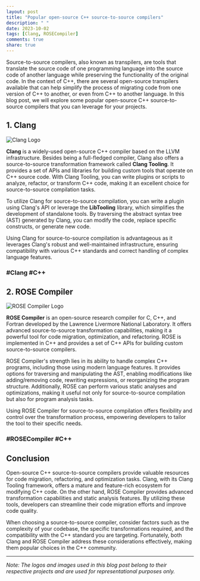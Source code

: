 ```yaml
---
layout: post
title: "Popular open-source C++ source-to-source compilers"
description: " "
date: 2023-10-02
tags: [Clang, ROSECompiler]
comments: true
share: true
---
```


Source-to-source compilers, also known as transpilers, are tools that translate the source code of one programming language into the source code of another language while preserving the functionality of the original code. In the context of C++, there are several open-source transpilers available that can help simplify the process of migrating code from one version of C++ to another, or even from C++ to another language. In this blog post, we will explore some popular open-source C++ source-to-source compilers that you can leverage for your projects.

## 1. Clang

![Clang Logo](https://clang.llvm.org/img/ClangTools.jpg)

**Clang** is a widely-used open-source C++ compiler based on the LLVM infrastructure. Besides being a full-fledged compiler, Clang also offers a source-to-source transformation framework called **Clang Tooling**. It provides a set of APIs and libraries for building custom tools that operate on C++ source code. With Clang Tooling, you can write plugins or scripts to analyze, refactor, or transform C++ code, making it an excellent choice for source-to-source compilation tasks.

To utilize Clang for source-to-source compilation, you can write a plugin using Clang's API or leverage the **LibTooling** library, which simplifies the development of standalone tools. By traversing the abstract syntax tree (AST) generated by Clang, you can modify the code, replace specific constructs, or generate new code.

Using Clang for source-to-source compilation is advantageous as it leverages Clang's robust and well-maintained infrastructure, ensuring compatibility with various C++ standards and correct handling of complex language features.

### #Clang #C++

## 2. ROSE Compiler

![ROSE Compiler Logo](https://www.rosecompiler.org/wordpress/wp-content/uploads/2013/05/roselogo2.png)

**ROSE Compiler** is an open-source research compiler for C, C++, and Fortran developed by the Lawrence Livermore National Laboratory. It offers advanced source-to-source transformation capabilities, making it a powerful tool for code migration, optimization, and refactoring. ROSE is implemented in C++ and provides a set of C++ APIs for building custom source-to-source compilers.

ROSE Compiler's strength lies in its ability to handle complex C++ programs, including those using modern language features. It provides options for traversing and manipulating the AST, enabling modifications like adding/removing code, rewriting expressions, or reorganizing the program structure. Additionally, ROSE can perform various static analyses and optimizations, making it useful not only for source-to-source compilation but also for program analysis tasks.

Using ROSE Compiler for source-to-source compilation offers flexibility and control over the transformation process, empowering developers to tailor the tool to their specific needs.

### #ROSECompiler #C++

## Conclusion

Open-source C++ source-to-source compilers provide valuable resources for code migration, refactoring, and optimization tasks. Clang, with its Clang Tooling framework, offers a mature and feature-rich ecosystem for modifying C++ code. On the other hand, ROSE Compiler provides advanced transformation capabilities and static analysis features. By utilizing these tools, developers can streamline their code migration efforts and improve code quality.

When choosing a source-to-source compiler, consider factors such as the complexity of your codebase, the specific transformations required, and the compatibility with the C++ standard you are targeting. Fortunately, both Clang and ROSE Compiler address these considerations effectively, making them popular choices in the C++ community.

- - -

*Note: The logos and images used in this blog post belong to their respective projects and are used for representational purposes only.*